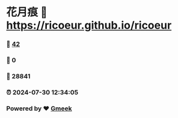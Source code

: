 # 花月痕 :link: https://ricoeur.github.io/ricoeur 
### :page_facing_up: [42](https://ricoeur.github.io/ricoeur/tag.html) 
### :speech_balloon: 0 
### :hibiscus: 28841 
### :alarm_clock: 2024-07-30 12:34:05 
### Powered by :heart: [Gmeek](https://github.com/Meekdai/Gmeek)
